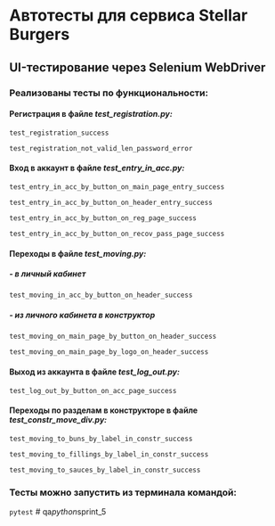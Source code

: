 # Автотесты для сервиса Stellar Burgers

## UI-тестирование через Selenium WebDriver

### Реализованы тесты по функциональности:

#### Регистрация в файле _test_registration.py:_
`test_registration_success`

`test_registration_not_valid_len_password_error`

#### Вход в аккаунт в файле _test_entry_in_acc.py:_
`test_entry_in_acc_by_button_on_main_page_entry_success`

`test_entry_in_acc_by_button_on_header_entry_success`

`test_entry_in_acc_by_button_on_reg_page_success`

`test_entry_in_acc_by_button_on_recov_pass_page_success`

#### Переходы в файле _test_moving.py:_

##### - в личный кабинет
`test_moving_in_acc_by_button_on_header_success`

##### - из личного кабинета в конструктор
`test_moving_on_main_page_by_button_on_header_success`

`test_moving_on_main_page_by_logo_on_header_success`

#### Выход из аккаунта в файле _test_log_out.py:_
`test_log_out_by_button_on_acc_page_success`

#### Переходы по разделам в конструкторе в файле _test_constr_move_div.py:_
`test_moving_to_buns_by_label_in_constr_success`

`test_moving_to_fillings_by_label_in_constr_success`

`test_moving_to_sauces_by_label_in_constr_success`

### Тесты можно запустить из терминала командой:

`pytest`
#   q a _ p y t h o n _ s p r i n t _ 5  
 